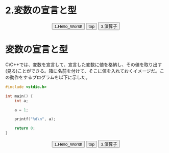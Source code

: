 # 2.変数の宣言と型
<div align="center">
    <a href="../1.Hello_World"><button>1.Hello_World!</button></a>
    <a href="../.."><button>top</button></a>
    <a href="../3.演算子/"><button>3.演算子</button></a>
</div>

# 変数の宣言と型
C\C++では、変数を宣言して、宣言した変数に値を格納し、その値を取り出す(見る)ことができる。箱に名前を付けて、そこに値を入れておくイメージだ。この動作をするプログラムを以下に示した。

``` cpp
#include <stdio.h>

int main() {
    int a;

    a = 1;

    printf("%d\n", a);

    return 0;
}
```

<div align="center">
    <a href="../1.Hello_World"><button>1.Hello_World!</button></a>
    <a href="../.."><button>top</button></a>
    <a href="../3.演算子"><button>3.演算子</button></a>
</div>
